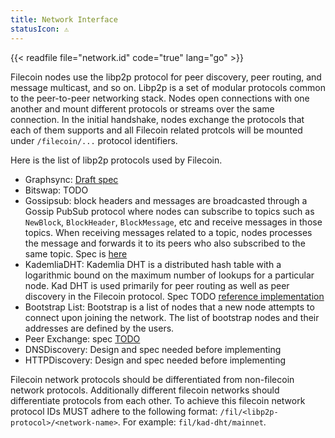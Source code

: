 ```yaml
---
title: Network Interface
statusIcon: ⚠️
---
```


{{< readfile file="network.id" code="true" lang="go" >}}


Filecoin nodes use the libp2p protocol for peer discovery, peer routing, and message multicast, and so on. Libp2p is a set of modular protocols common to the peer-to-peer networking stack. Nodes open connections with one another and mount different protocols or streams over the same connection. In the initial handshake, nodes exchange the protocols that each of them supports and all Filecoin related protcols will be mounted under `/filecoin/...` protocol identifiers.

Here is the list of libp2p protocols used by Filecoin.

- Graphsync: [Draft spec](https://github.com/ipld/specs/blob/master/block-layer/graphsync/graphsync.md)
- Bitswap:  TODO
- Gossipsub: block headers and messages are broadcasted through a Gossip PubSub protocol where nodes can subscribe to topics such as `NewBlock`, `BlockHeader`, `BlockMessage`, etc and receive messages in those topics. When receiving messages related to a topic, nodes processes the message and forwards it to its peers who also subscribed to the same topic.  Spec is [here](https://github.com/libp2p/specs/tree/master/pubsub/gossipsub)
- KademliaDHT: Kademlia DHT is a distributed hash table with a logarithmic bound on the maximum number of lookups for a particular node. Kad DHT is used primarily for peer routing as well as peer discovery in the Filecoin protocol.  Spec TODO [reference implementation](https://github.com/libp2p/go-libp2p-kad-dht)
- Bootstrap List: Bootstrap is a list of nodes that a new node attempts to connect upon joining the network. The list of bootstrap nodes and their addresses are defined by the users.
- Peer Exchange: spec [TODO](https://github.com/libp2p/specs/issues/222)
- DNSDiscovery: Design and spec needed before implementing
- HTTPDiscovery: Design and spec needed before implementing 

Filecoin network protocols should be differentiated from non-filecoin network protocols.  Additionally different filecoin networks should differentiate protocols from each other.  To achieve this filecoin network protocol IDs MUST adhere to the following format: `/fil/<libp2p-protocol>/<network-name>`.  For example: `fil/kad-dht/mainnet`.